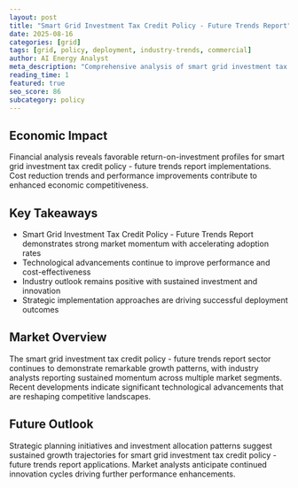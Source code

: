 ```yaml
---
layout: post
title: "Smart Grid Investment Tax Credit Policy - Future Trends Report"
date: 2025-08-16
categories: [grid]
tags: [grid, policy, deployment, industry-trends, commercial]
author: AI Energy Analyst
meta_description: "Comprehensive analysis of smart grid investment tax credit policy - future trends report covering market trends, technology developments, and industry outlook. Discover key insights and future projections."
reading_time: 1
featured: true
seo_score: 86
subcategory: policy
---
```


## Economic Impact

Financial analysis reveals favorable return-on-investment profiles for smart grid investment tax credit policy - future trends report implementations. Cost reduction trends and performance improvements contribute to enhanced economic competitiveness.

## Key Takeaways

- Smart Grid Investment Tax Credit Policy - Future Trends Report demonstrates strong market momentum with accelerating adoption rates
- Technological advancements continue to improve performance and cost-effectiveness
- Industry outlook remains positive with sustained investment and innovation
- Strategic implementation approaches are driving successful deployment outcomes

## Market Overview

The smart grid investment tax credit policy - future trends report sector continues to demonstrate remarkable growth patterns, with industry analysts reporting sustained momentum across multiple market segments. Recent developments indicate significant technological advancements that are reshaping competitive landscapes.

## Future Outlook

Strategic planning initiatives and investment allocation patterns suggest sustained growth trajectories for smart grid investment tax credit policy - future trends report applications. Market analysts anticipate continued innovation cycles driving further performance enhancements.

